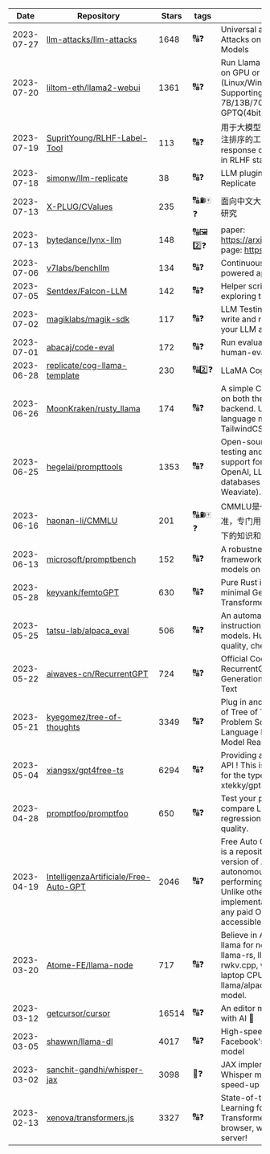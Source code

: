 | Date | Repository | Stars | tags |  Description  |
|------------|---------|-------|-------------|-------------|
| 2023-07-27 | [llm-attacks/llm-attacks](https://github.com/llm-attacks/llm-attacks) | 1648 | 🔠❓ | Universal and Transferable Attacks on Aligned Language Models |
| 2023-07-20 | [liltom-eth/llama2-webui](https://github.com/liltom-eth/llama2-webui) | 1361 | 🔠❓ | Run Llama 2 locally with gradio UI on GPU or CPU from anywhere (Linux/Windows/Mac). Supporting Llama-2-7B/13B/70B (16bit, 8bit), GPTQ(4bit), GGML.  |
| 2023-07-19 | [SupritYoung/RLHF-Label-Tool](https://github.com/SupritYoung/RLHF-Label-Tool) | 113 | 🔠❓ | 用于大模型 RLHF 进行人工数据标注排序的工具。A tool for manual response data annotation sorting in RLHF stage. |
| 2023-07-18 | [simonw/llm-replicate](https://github.com/simonw/llm-replicate) | 38 | 🔠❓ | LLM plugin for models hosted on Replicate |
| 2023-07-13 | [X-PLUG/CValues](https://github.com/X-PLUG/CValues) | 235 | 🔠⛽🀄❓ | 面向中文大模型价值观的评估与对齐研究 |
| 2023-07-13 | [bytedance/lynx-llm](https://github.com/bytedance/lynx-llm) | 148 | 🔠🖼️2️⃣❓ | paper: https://arxiv.org/abs/2307.02469 page: https://lynx-llm.github.io/ |
| 2023-07-06 | [v7labs/benchllm](https://github.com/v7labs/benchllm) | 134 | 🔠❓ | Continuous Integration for LLM powered applications |
| 2023-07-05 | [Sentdex/Falcon-LLM](https://github.com/Sentdex/Falcon-LLM) | 142 | 🔠❓ | Helper scripts and examples for exploring the Falcon LLM models |
| 2023-07-02 | [magiklabs/magik-sdk](https://github.com/magiklabs/magik-sdk) | 117 | 🔠❓ | LLM Testing SDK that helps you write and run tests to monitor your LLM app in production |
| 2023-07-01 | [abacaj/code-eval](https://github.com/abacaj/code-eval) | 172 | 🔠❓ | Run evaluation on LLMs using human-eval benchmark |
| 2023-06-28 | [replicate/cog-llama-template](https://github.com/replicate/cog-llama-template) | 230 | 🔠2️⃣❓ | LLaMA Cog template |
| 2023-06-26 | [MoonKraken/rusty_llama](https://github.com/MoonKraken/rusty_llama) | 174 | 🔠❓ | A simple ChatGPT clone in Rust on both the frontend and backend. Uses open source language models and TailwindCSS. |
| 2023-06-25 | [hegelai/prompttools](https://github.com/hegelai/prompttools) | 1353 | 🔠❓ | Open-source tools for prompt testing and experimentation, with support for both LLMs (e.g. OpenAI, LLaMA) and vector databases (e.g. Chroma, Weaviate). |
| 2023-06-16 | [haonan-li/CMMLU](https://github.com/haonan-li/CMMLU) | 201 | 🔠⛽🀄❓ | CMMLU是一个综合性的🀄评估基准，专门用于评估语言模型在🀄语境下的知识和💡能力。 |
| 2023-06-13 | [microsoft/promptbench](https://github.com/microsoft/promptbench) | 152 | 🔠❓ | A robustness evaluation framework for large language models on adversarial prompts |
| 2023-05-28 | [keyvank/femtoGPT](https://github.com/keyvank/femtoGPT) | 630 | 🔠❓ | Pure Rust implementation of a minimal Generative Pretrained Transformer |
| 2023-05-25 | [tatsu-lab/alpaca_eval](https://github.com/tatsu-lab/alpaca_eval) | 506 | 🔠❓ | An automatic evaluator for instruction-following language models. Human-validated, high-quality, cheap, and fast. |
| 2023-05-22 | [aiwaves-cn/RecurrentGPT](https://github.com/aiwaves-cn/RecurrentGPT) | 724 | 🔠❓ | Official Code for Paper: RecurrentGPT: Interactive Generation of (Arbitrarily) Long Text |
| 2023-05-21 | [kyegomez/tree-of-thoughts](https://github.com/kyegomez/tree-of-thoughts) | 3349 | 🔠❓ | Plug in and Play Implementation of Tree of Thoughts: Deliberate Problem Solving with Large Language Models that Elevates Model Reasoning by atleast 70%  |
| 2023-05-04 | [xiangsx/gpt4free-ts](https://github.com/xiangsx/gpt4free-ts) | 6294 | 🔠❓ | Providing a free OpenAI GPT-4 API !   This is a replication project for the typescript version of xtekky/gpt4free |
| 2023-04-28 | [promptfoo/promptfoo](https://github.com/promptfoo/promptfoo) | 650 | 🔠❓ | Test your prompts. Evaluate and compare LLM outputs, catch regressions, and improve prompt quality. |
| 2023-04-19 | [IntelligenzaArtificiale/Free-Auto-GPT](https://github.com/IntelligenzaArtificiale/Free-Auto-GPT) | 2046 | 🔠❓ | Free Auto GPT with NO paids API is a repository that offers a simple version of Auto GPT, an autonomous AI agent capable of performing tasks independently. Unlike other versions, our implementation does not rely on any paid OpenAI API, making it accessible to anyone.  |
| 2023-03-20 | [Atome-FE/llama-node](https://github.com/Atome-FE/llama-node) | 717 | 🔠❓ | Believe in AI democratization. llama for nodejs backed by llama-rs, llama.cpp and rwkv.cpp, work locally on your laptop CPU. support llama/alpaca/gpt4all/vicuna/rwkv model. |
| 2023-03-12 | [getcursor/cursor](https://github.com/getcursor/cursor) | 16514 | 🔠❓ | An editor made for programming with AI 🤖 |
| 2023-03-05 | [shawwn/llama-dl](https://github.com/shawwn/llama-dl) | 4017 | 🔠❓ | High-speed download of LLaMA, Facebook's 65B parameter GPT model |
| 2023-03-02 | [sanchit-gandhi/whisper-jax](https://github.com/sanchit-gandhi/whisper-jax) | 3098 | 🎵❓ | JAX implementation of OpenAI's Whisper model for up to 70x speed-up on TPU. |
| 2023-02-13 | [xenova/transformers.js](https://github.com/xenova/transformers.js) | 3327 | 🔠❓ | State-of-the-art Machine Learning for the web. Run 🤗 Transformers directly in your browser, with no need for a server! |
